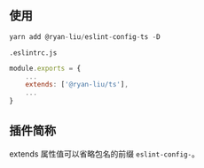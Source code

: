## 使用

```js
yarn add @ryan-liu/eslint-config-ts -D
```

`.eslintrc.js`

```js
module.exports = {
    ...
    extends: ['@ryan-liu/ts'],
    ...
}

```

## 插件简称

extends 属性值可以省略包名的前缀 `eslint-config-`。